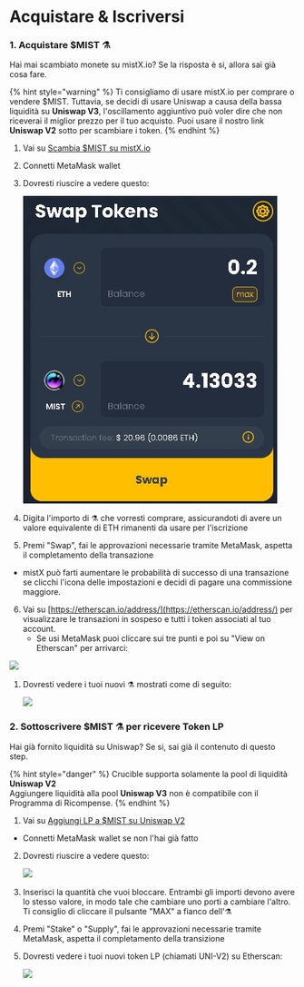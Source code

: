 # Acquistare & Iscriversi

### 1. Acquistare $MIST ⚗️ 

Hai mai scambiato monete su mistX.io? Se la risposta è si, allora sai già cosa fare. 

{% hint style="warning" %}
Ti consigliamo di usare mistX.io per comprare o vendere $MIST. Tuttavia, se decidi di usare Uniswap a causa della bassa liquidità su **Uniswap V3**, l'oscillamento aggiuntivo può voler dire che non riceverai il miglior prezzo per il tuo acquisto. Puoi usare il nostro link **Uniswap V2** sotto per scambiare i token. 
{% endhint %}

1. Vai su [Scambia  $MIST su mistX.io](http://swap.alchemist.wtf/)
2. Connetti MetaMask wallet
3. Dovresti riuscire a vedere questo:

    ![](../.gitbook/assets/swap%20%282%29%20%282%29%20%281%29.jpg)

 

4. Digita l'importo di ⚗️ che vorresti comprare, assicurandoti di avere un valore equivalente di ETH rimanenti da usare per l'iscrizione
5.  Premi "Swap", fai le approvazioni necessarie tramite MetaMask, aspetta il completamento della transazione
   *  mistX può farti aumentare le probabilità di successo di una transazione se clicchi l'icona delle impostazioni e decidi di pagare una commissione maggiore. 
6. Vai su [https://etherscan.io/address/](https://etherscan.io/address/) per visualizzare le transazioni in sospeso e tutti i token associati al tuo account.
   *  Se usi MetaMask puoi cliccare sui tre punti e poi su "View on Etherscan" per arrivarci:

![](https://i.imgur.com/jdzodQP.png)

1. Dovresti vedere i tuoi nuovi ⚗️ mostrati come di seguito:

    ![](https://i.imgur.com/bF9wsrg.png)

### 2. Sottoscrivere $MIST ⚗️ per ricevere Token LP

Hai già fornito liquidità su Uniswap? Se si, sai già il contenuto di questo step. 

{% hint style="danger" %}
 Crucible supporta solamente la pool di liquidità **Uniswap V2**  
Aggiungere liquidità alla pool **Uniswap V3** non è compatibile con il Programma di Ricompense. 
{% endhint %}

1.   Vai su [Aggiungi LP a $MIST su Uniswap V2](%20https://app.uniswap.org/#/add/v2/0x88acdd2a6425c3faae4bc9650fd7e27e0bebb7ab/ETH)
   * Connetti MetaMask wallet se non l'hai già fatto
2. Dovresti riuscire a vedere questo:

    ![](https://i.imgur.com/7paIEyF.png)

3. Inserisci la quantità che vuoi bloccare. Entrambi gli importi devono avere lo stesso valore, in modo tale che cambiare uno porti a cambiare l'altro. Ti consiglio di cliccare il pulsante "MAX" a fianco dell'⚗️
4.  Premi "Stake" o "Supply", fai le approvazioni necessarie tramite MetaMask, aspetta il completamento della transizione 
5. Dovresti vedere i tuoi nuovi token LP \(chiamati UNI-V2\) su Etherscan:  

    ![](https://i.imgur.com/6hAoHGw.png)

## 

